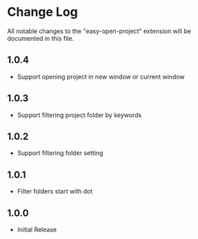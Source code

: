 # Change Log

All notable changes to the "easy-open-project" extension will be documented in this file.

## 1.0.4

- Support opening project in new window or current window

## 1.0.3

- Support filtering project folder by keywords

## 1.0.2

- Support filtering folder setting

## 1.0.1

- Filter folders start with dot

## 1.0.0

- Initial Release
